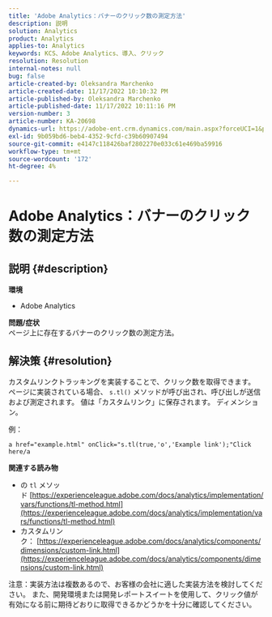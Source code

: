 ```yaml
---
title: 'Adobe Analytics：バナーのクリック数の測定方法'
description: 説明
solution: Analytics
product: Analytics
applies-to: Analytics
keywords: KCS、Adobe Analytics、導入、クリック
resolution: Resolution
internal-notes: null
bug: false
article-created-by: Oleksandra Marchenko
article-created-date: 11/17/2022 10:10:32 PM
article-published-by: Oleksandra Marchenko
article-published-date: 11/17/2022 10:11:16 PM
version-number: 3
article-number: KA-20698
dynamics-url: https://adobe-ent.crm.dynamics.com/main.aspx?forceUCI=1&pagetype=entityrecord&etn=knowledgearticle&id=440712a1-c466-ed11-9561-6045bd006b25
exl-id: 9b059bd6-beb4-4352-9cfd-c39b60907494
source-git-commit: e4147c118426baf2802270e033c61e469ba59916
workflow-type: tm+mt
source-wordcount: '172'
ht-degree: 4%

---
```


# Adobe Analytics：バナーのクリック数の測定方法

## 説明 {#description}

<b>環境</b>
- Adobe Analytics

<b>問題/症状 </b><br>ページ上に存在するバナーのクリック数の測定方法。

## 解決策 {#resolution}


カスタムリンクトラッキングを実装することで、クリック数を取得できます。 ページに実装されている場合、 `s.tl()` メソッドが呼び出され、呼び出しが送信および測定されます。 値は「カスタムリンク」に保存されます。 ディメンション。

例：


```
a href="example.html" onClick="s.tl(true,'o','Example link');"Click here/a
```


<b>関連する読み物</b>

- の `tl` メソッド [https://experienceleague.adobe.com/docs/analytics/implementation/vars/functions/tl-method.html](https://experienceleague.adobe.com/docs/analytics/implementation/vars/functions/tl-method.html)
- カスタムリンク： [https://experienceleague.adobe.com/docs/analytics/components/dimensions/custom-link.html](https://experienceleague.adobe.com/docs/analytics/components/dimensions/custom-link.html)


注意：実装方法は複数あるので、お客様の会社に適した実装方法を検討してください。 また、開発環境または開発レポートスイートを使用して、クリック値が有効になる前に期待どおりに取得できるかどうかを十分に確認してください。
